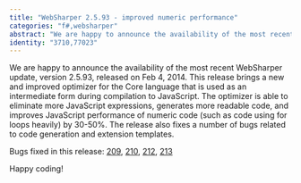 ```yaml
---
title: "WebSharper 2.5.93 - improved numeric performance"
categories: "f#,websharper"
abstract: "We are happy to announce the availability of the most recent WebSharper update, version 2.5.93, released on Feb 4, 2014. This release brings a new and improved optimizer for the Core language that is used as an intermediate form during compilation to JavaScript. The optimizer is able to eliminate more JavaScript expressions, generates more readable code, and improves JavaScript performance of numeric code (such as code using for loops heavily) by 30-50%."
identity: "3710,77023"
---
```

We are happy to announce the availability of the most recent WebSharper update, version 2.5.93, released on Feb 4, 2014. This release brings a new and improved optimizer for the Core language that is used as an intermediate form during compilation to JavaScript. The optimizer is able to eliminate more JavaScript expressions, generates more readable code, and improves JavaScript performance of numeric code (such as code using for loops heavily) by 30-50%.
The release also fixes a number of bugs related to code generation and extension templates.

Bugs fixed in this release: [209](http://bitbucket.org/IntelliFactory/websharper/issue/209), [210](http://bitbucket.org/IntelliFactory/websharper/issue/210), [212](http://bitbucket.org/IntelliFactory/websharper/issue/212), [213](http://bitbucket.org/IntelliFactory/websharper/issue/213)

Happy coding!
